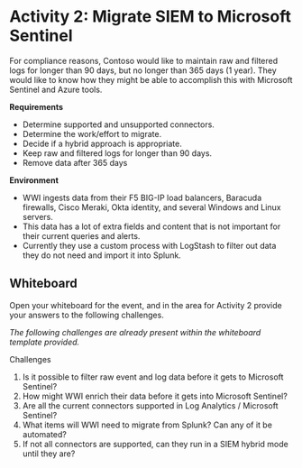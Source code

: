 # Activity 2: Migrate SIEM to Microsoft Sentinel

For compliance reasons, Contoso would like to maintain raw and filtered logs for longer than 90 days, but no longer than 365 days (1 year).  They would like to know how they might be able to accomplish this with Microsoft Sentinel and Azure tools.

**Requirements**

* Determine supported and unsupported connectors.
* Determine the work/effort to migrate.
* Decide if a hybrid approach is appropriate.
* Keep raw and filtered logs for longer than 90 days.
* Remove data after 365 days

**Environment**

* WWI ingests data from their F5 BIG-IP load balancers, Baracuda firewalls, Cisco Meraki, Okta identity, and several Windows and Linux servers.
* This data has a lot of extra fields and content that is not important for their current queries and alerts.
* Currently they use a custom process with LogStash to filter out data they do not need and import it into Splunk.

## Whiteboard

Open your whiteboard for the event, and in the area for Activity 2 provide your answers to the following challenges.

*The following challenges are already present within the whiteboard template provided.*

Challenges

1. Is it possible to filter raw event and log data before it gets to Microsoft Sentinel?
2. How might WWI enrich their data before it gets into Microsoft Sentinel?
3. Are all the current connectors supported in Log Analytics / Microsoft Sentinel?
4. What items will WWI need to migrate from Splunk? Can any of it be automated?
5. If not all connectors are supported, can they run in a SIEM hybrid mode until they are?
